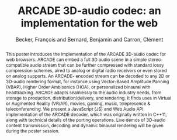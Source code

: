 --- 
  title: "ARCADE 3D-audio codec: an implementation for the web" 
  abstract: "This poster introduces the implementation of the ARCADE 3D-audio codec for web browsers. ARCADE can embed a full 3D audio scene in a simple stereo- compatible audio stream that can be further compressed with standard lossy compression schemes, aired to analog or digital radio receivers or even stored on analog supports. An ARCADE- encoded stream can be decoded to any 2D or 3D-audio rendering format, for instance using Vector-Based Amplitude Panning (VBAP), Higher Order Ambisonics (HOA), or personalized binaural with headtracking. ARCADE adapts seamlessly to the audio industry needs, from storage to production, distribution/delivery, and rendering. It finds uses in Virtual or Augmented Reality (VR/AR), movies, gaming, music, telepresence & teleconferencing. We present a JavaScript (JS) and Web Audio API implementation of the ARCADE decoder, which was originally written in C++11, along with technical details of the porting operations. Live demos of 3D-audio content transmission, decoding and dynamic binaural rendering will be given during the poster session." 
  address: "London" 
  author: "Becker, François and Bernard, Benjamin and Carron, Clément" 
  booktitle: "Proceedings of the International Web Audio Conference" 
  editor: "Becker, François and Bernard, Benjamin and Carron, Clément" 
  month: "Proceedings of the International Web Audio Conference"
  pages: "" 
  publisher: "Queen Mary University of London" 
  series: "WAC '17"
  type: "Demo"  
  year: "2017" 
  id: "2017_EA_67" 
  tags: year2017 
---